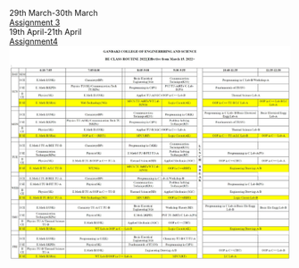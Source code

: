 29th March-30th March<br>
[Assignment 3](https://github.com/bijenadhewaju/wt-lab-assignment/tree/master/Assignment/Assignment3)
<br>19th April-21th April<br>
[Assignment4](https://github.com/bijenadhewaju/wt-lab-assignment/tree/master/Assignment/Assignment4)
![Class Routine](https://github.com/bijenadhewaju/wt-lab-assignment/blob/master/Assignment/Assignment4/routine.jpeg)

